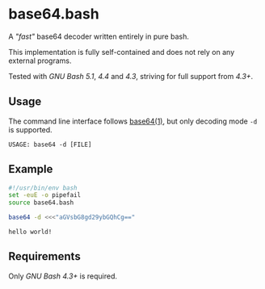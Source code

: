 # base64.bash

A *"fast"* base64 decoder written entirely in pure bash.

This implementation is fully self-contained and does not rely on any external programs.

Tested with _GNU Bash 5.1_, _4.4_ and _4.3_, striving for full support from _4.3+_.

## Usage

The command line interface follows [base64(1)](http://www.kernel.org/doc/man-pages/online/pages/man1/base64.1.html "Manpage of base64(1)"), but only decoding mode `-d` is supported.

```plain
USAGE: base64 -d [FILE]
```

## Example

```bash
#!/usr/bin/env bash
set -euE -o pipefail
source base64.bash

base64 -d <<<"aGVsbG8gd29ybGQhCg=="
```
```plain
hello world!
```

## Requirements

Only _GNU Bash 4.3+_ is required.